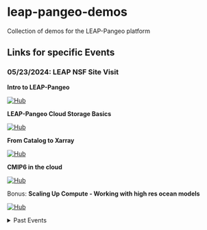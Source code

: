 # leap-pangeo-demos
Collection of demos for the LEAP-Pangeo platform

## Links for specific Events

### 05/23/2024: LEAP NSF Site Visit
**Intro to LEAP-Pangeo**

[![Hub](https://custom-icon-badges.demolab.com/badge/Jupyter%20Hub-Launch%20%F0%9F%9A%80-blue?style=for-the-badge&logo=leap-globe)](http://leap.2i2c.cloud/hub/user-redirect/git-pull?repo=https%3A%2F%2Fgithub.com%2Fjbusecke%2Fleap-pangeo-demos&urlpath=lab%2Ftree%2Fleap-pangeo-demos%2F2024_05_23_LEAP_NSF_Site_Visit%2F00_Intro.ipynb&branch=main)

**LEAP-Pangeo Cloud Storage Basics**

[![Hub](https://custom-icon-badges.demolab.com/badge/Jupyter%20Hub-Launch%20%F0%9F%9A%80-blue?style=for-the-badge&logo=leap-globe)](http://leap.2i2c.cloud/hub/user-redirect/git-pull?repo=https%3A%2F%2Fgithub.com%2Fjbusecke%2Fleap-pangeo-demos&urlpath=lab%2Ftree%2Fleap-pangeo-demos%2F2024_05_23_LEAP_NSF_Site_Visit%2F01_Cloud_Storage_Basics.ipynb&branch=main)

**From Catalog to Xarray**

[![Hub](https://custom-icon-badges.demolab.com/badge/Jupyter%20Hub-Launch%20%F0%9F%9A%80-blue?style=for-the-badge&logo=leap-globe)](http://leap.2i2c.cloud/hub/user-redirect/git-pull?repo=https%3A%2F%2Fgithub.com%2Fjbusecke%2Fleap-pangeo-demos&urlpath=lab%2Ftree%2Fleap-pangeo-demos%2F2024_05_23_LEAP_NSF_Site_Visit%2F02_FromCatalogToXarray.ipynb&branch=main)

**CMIP6 in the cloud**

[![Hub](https://custom-icon-badges.demolab.com/badge/Jupyter%20Hub-Launch%20%F0%9F%9A%80-blue?style=for-the-badge&logo=leap-globe)](http://leap.2i2c.cloud/hub/user-redirect/git-pull?repo=https%3A%2F%2Fgithub.com%2Fjbusecke%2Fleap-pangeo-demos&urlpath=lab%2Ftree%2Fleap-pangeo-demos%2F2024_05_23_LEAP_NSF_Site_Visit%2F03_CMIP6.ipynb&branch=main)

Bonus: **Scaling Up Compute - Working with high res ocean models**

[![Hub](https://custom-icon-badges.demolab.com/badge/Jupyter%20Hub-Launch%20%F0%9F%9A%80-blue?style=for-the-badge&logo=leap-globe)](http://leap.2i2c.cloud/hub/user-redirect/git-pull?repo=https%3A%2F%2Fgithub.com%2Fjbusecke%2Fleap-pangeo-demos&urlpath=lab%2Ftree%2Fleap-pangeo-demos%2F2024_05_23_LEAP_NSF_Site_Visit%2F04_ScaleUp_WorkingWithHighResolutionOceanModels.ipynb&branch=main)

<details>

<summary>Past Events</summary>

### 10/17/2023: LEAP Annual Meeting Y3 - LEAP-Pangeo Tutorial
**Cloud Storage Basics with Xarray**

[![Hub](https://custom-icon-badges.demolab.com/badge/Jupyter%20Hub-Launch%20%F0%9F%9A%80-blue?style=for-the-badge&logo=leap-globe)](https://leap.2i2c.cloud/hub/user-redirect/git-pull?repo=https%3A%2F%2Fgithub.com%2Fjbusecke%2Fleap-pangeo-demos&urlpath=lab%2Ftree%2Fleap-pangeo-demos%2FCloud_Storage_Basics.ipynb&branch=main)

**Store intermediate results for collaboration**

[![Hub](https://custom-icon-badges.demolab.com/badge/Jupyter%20Hub-Launch%20%F0%9F%9A%80-blue?style=for-the-badge&logo=leap-globe)](https://leap.2i2c.cloud/hub/user-redirect/git-pull?repo=https%3A%2F%2Fgithub.com%2Fjbusecke%2Fleap-pangeo-demos&urlpath=lab%2Ftree%2Fleap-pangeo-demos%2FCloud_Storage_ERA5_ARCO.ipynb&branch=main)

<!-- Does not work with nbgitpuller

**Bonus: 3D Visualization with custom software environment**

[![Hub](https://custom-icon-badges.demolab.com/badge/Jupyter%20Hub-Launch%20%F0%9F%9A%80-blue?style=for-the-badge&logo=leap-globe)](https://leap.2i2c.cloud/hub/user-redirect/git-pull?repo=https%3A%2F%2Fgithub.com%2Fjbusecke%2Fleap-pangeo-demos&urlpath=lab%2Ftree%2Fleap-pangeo-demos%2FCustom_Image_Geovista.ipynb&branch=main)

> 👉 This demo only runs with a custom image. Make sure you provided `quay.io/jbusecke/pangeo_pyvista_docker_image:3efb811bc32b` at startup 👈. If you currently have a server running, cancel it and paste that string into the 'Other' image option. -->

### 10/04/2023: m2lines Group Meeting
**CM2.6 Demo**

[![Hub](https://custom-icon-badges.demolab.com/badge/Jupyter%20Hub-Launch%20%F0%9F%9A%80-blue?style=for-the-badge&logo=leap-globe)](https://leap.2i2c.cloud/hub/user-redirect/git-pull?repo=https%3A%2F%2Fgithub.com%2Fjbusecke%2Fleap-pangeo-demos&urlpath=lab%2Ftree%2Fleap-pangeo-demos%2FReal_World_ARCO_CM2.6.ipynb&branch=main)

**Follow along interactively**

[![Hub](https://custom-icon-badges.demolab.com/badge/Jupyter%20Hub-Launch%20%F0%9F%9A%80-blue?style=for-the-badge&logo=leap-globe)](https://leap.2i2c.cloud/hub/user-redirect/git-pull?repo=https%3A%2F%2Fgithub.com%2Fjbusecke%2Fleap-pangeo-demos&urlpath=lab%2Ftree%2Fleap-pangeo-demos%2FReal_World_ARCO_CM2.6_fill_out.ipynb&branch=main)

<details/>
